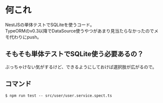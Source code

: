 # 何これ
NestJSの単体テストでSQLiteを使うコード。  
TypeORMのv0.3以降でDataSource使うやつがあまり見当たらなかったのでメモ代わりにpush。  

## そもそも単体テストでSQLite使う必要あるの？
ぶっちゃけない気がするけど、できるようにしておけば選択肢が広がるので。

## コマンド
```
$ npm run test -- src/user/user.service.spect.ts
```
